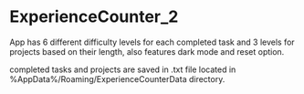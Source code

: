 # ExperienceCounter_2

App has 6 different difficulty levels for each completed task and 3 levels for projects based on their length,
also features dark mode and reset option.

completed tasks and projects are saved in .txt file located in %AppData%/Roaming/ExperienceCounterData directory.
